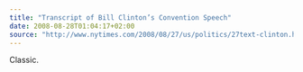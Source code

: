 ```yaml
---
title: "Transcript of Bill Clinton’s Convention Speech"
date: 2008-08-28T01:04:17+02:00
source: "http://www.nytimes.com/2008/08/27/us/politics/27text-clinton.html?pagewanted=all"
---
```


Classic.

